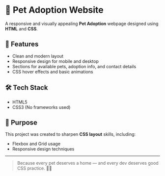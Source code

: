 # 🐾 Pet Adoption Website

A responsive and visually appealing **Pet Adoption** webpage designed using **HTML** and **CSS**.

## 🎨 Features

- Clean and modern layout
- Responsive design for mobile and desktop
- Sections for available pets, adoption info, and contact details
- CSS hover effects and basic animations

## 🛠 Tech Stack

- HTML5
- CSS3 (No frameworks used)

## 🎯 Purpose

This project was created to sharpen **CSS layout** skills, including:
- Flexbox and Grid usage
- Responsive design techniques

---

> Because every pet deserves a home — and every dev deserves good CSS practice. 🐶💖
